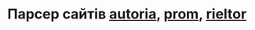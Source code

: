 <h1>Парсер сайтів <a href='https://auto.ria.com/uk/'>autoria</a>, <a href='https://prom.ua/'>prom</a>, <a href='https://rieltor.ua/'>rieltor</a></h1>

